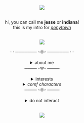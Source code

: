 <div align="center">

![](https://files.catbox.moe/rzv1z1.png)

</div>
<br>
<div align="center">hi, you can call me <b>jesse</b> or <b>indiana</b>!</div>
<div align="center">this is my intro for <i><ins>ponytown</ins></i></div>
<br>
<div align="center">
  
  ![](https://files.catbox.moe/xe3kt4.png) </div>
<div align="center">· · ─────── ·𖥸· ─────── · ·</div>
<br>
<div align="center"><details>
  <summary>about me</summary>
  15 years old, autism & adhd, INFP
  <br> he/they, please don't use she/her
  <br> c+h always appreciated but don't cover me
</details></div>

<div align="center">
──── ·𖥸· ────<br>  
</div>
<br>
<div align="center"><details>
  <summary>interests</summary>
  <b><ins>breaking bad</ins></b>
  <br><b><ins>superstore</ins></b>
  <br>the walking dead
  <br>FNAF
  <br>cookie run:kingdom
  <br>trollhunters
  <br>dandy's world
  <br>wings of fire
  <br>TADC
  <br>zelda (botw & totk)
</details></div>
<div align="center"><details>
  <summary><i>comf characters</i></summary>
jesse pinkman, amy sosa & jonah simms, daryl dixon,
  <br>white lily cookie & pure vanilla cookie
</details></div>

<div align="center">
──── ·𖥸· ────<br>  
</div>
<br>
<div align="center"><details>
  <summary>do not interact</summary>
  general criteria
  <br>darkshippers, proshippers
  <br>-
  <br>vivziepop supporters/defenders
  <br><i>hazbin hotel/helluva boss fans on thin ice</i>
</details></div>
<br>
<div align="center">

![](https://files.catbox.moe/pwu1fj.png)

</div>
